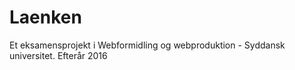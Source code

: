 # Laenken
Et eksamensprojekt i Webformidling og webproduktion - Syddansk universitet. Efterår 2016 
